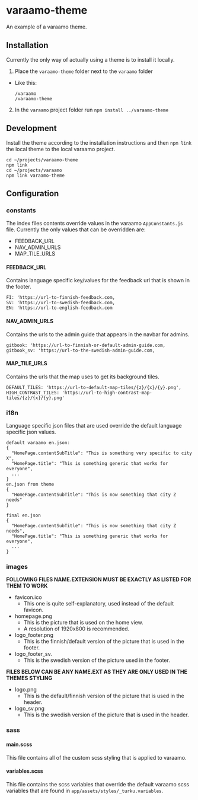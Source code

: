 # varaamo-theme
An example of a varaamo theme.
## Installation
Currently the only way of actually using a theme is to install it locally.

1. Place the `varaamo-theme` folder next to the `varaamo` folder
  * Like this:
    ```
    /varaamo
    /varaamo-theme
    ```
2. In the `varaamo` project folder run `npm install ../varaamo-theme`


## Development
Install the theme according to the installation instructions and then `npm link`
the local theme to the local varaamo project.

```
cd ~/projects/varaamo-theme
npm link
cd ~/projects/varaamo
npm link varaamo-theme
```


## Configuration

### constants
The index files contents override values in the varaamo `AppConstants.js` file.
Currently the only values that can be overridden are:
* FEEDBACK_URL
* NAV_ADMIN_URLS
* MAP_TILE_URLS

#### FEEDBACK_URL
Contains language specific key/values for the feedback url that is shown in the footer.
```
FI: 'https://url-to-finnish-feedback.com,
SV: 'https://url-to-swedish-feedback.com,
EN: 'https://url-to-english-feedback.com
```

#### NAV_ADMIN_URLS
Contains the urls to the admin guide that appears in the navbar for admins.
```
gitbook: 'https://url-to-finnish-or-default-admin-guide.com,
gitbook_sv: 'https://url-to-the-swedish-admin-guide.com,
```

#### MAP_TILE_URLS
Contains the urls that the map uses to get its background tiles.

```
DEFAULT_TILES: 'https://url-to-default-map-tiles/{z}/{x}/{y}.png',
HIGH_CONTRAST_TILES: 'https://url-to-high-contrast-map-tiles/{z}/{x}/{y}.png'
```

### i18n
Language specific json files that are used override the default language specific json values.

```
default varaamo en.json:
{
  "HomePage.contentSubTitle": "This is something very specific to city X",
  "HomePage.title": "This is something generic that works for everyone",
  ...
}
en.json from theme
{
  "HomePage.contentSubTitle": "This is now something that city Z needs"
}

final en.json
{
  "HomePage.contentSubTitle": "This is now something that city Z needs",
  "HomePage.title": "This is something generic that works for everyone",
  ...
}
```


### images
**FOLLOWING FILES NAME.EXTENSION MUST BE EXACTLY AS LISTED FOR THEM TO WORK**
 - favicon.ico
    * This one is quite self-explanatory, used instead of the default favicon.
 - homepage.png
    * This is the picture that is used on the home view.
    * A resolution of 1920x800 is recommended.
 - logo_footer.png
    * This is the finnish/default version of the picture that is used in the footer.
 - logo_footer_sv.
    * This is the swedish version of the picture used in the footer.

**FILES BELOW CAN BE ANY NAME.EXT AS THEY ARE ONLY USED IN THE THEMES STYLING**
 - logo.png
   * This is the default/finnish version of the picture that is used in the header.
 - logo_sv.png
   * This is the swedish version of the picture that is used in the header.

### sass
#### main.scss
This file contains all of the custom scss styling that is applied to varaamo.
#### variables.scss
This file contains the scss variables that override the default varaamo scss variables that are found in
`app/assets/styles/_turku.variables`.
